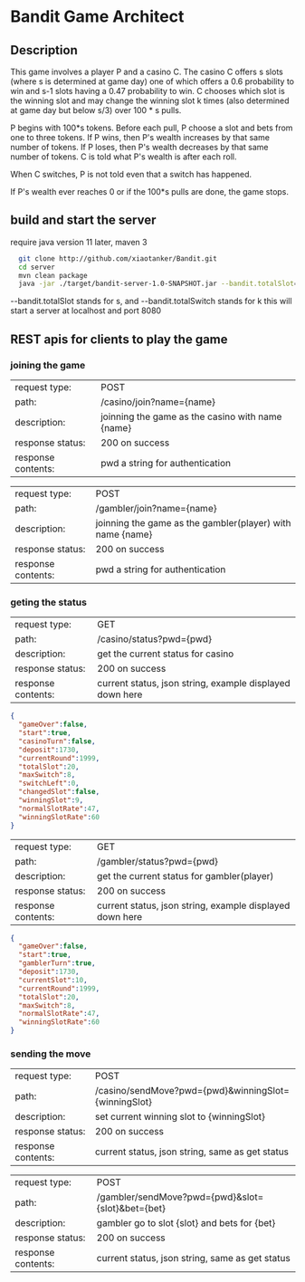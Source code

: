 # Bandit Game Architect
## Description

This game involves a player P and a casino C. The casino C offers s slots (where s is determined at game day) one of which offers a 0.6 probability to win and s-1 slots having a 0.47 probability to win. C chooses which slot is the winning slot and may change the winning slot k times (also determined at game day but below s/3) over 100 * s pulls.

P begins with 100*s tokens. Before each pull, P choose a slot and bets from one to three tokens. If P wins, then P's wealth increases by that same number of tokens. If P loses, then P's wealth decreases by that same number of tokens. C is told what P's wealth is after each roll.

When C switches, P is not told even that a switch has happened.

If P's wealth ever reaches 0 or if the 100*s pulls are done, the game stops.

## build and start the server
require java version 11 later, maven 3
```bash
  git clone http://github.com/xiaotanker/Bandit.git
  cd server
  mvn clean package
  java -jar ./target/bandit-server-1.0-SNAPSHOT.jar --bandit.totalSlot=20 --bandit.totalSwitch=8
```
--bandit.totalSlot stands for s, and --bandit.totalSwitch stands for k
this will start a server at localhost and port 8080
## REST apis for clients to play the game

### joining the game
|                  |                               |
|------------------|-------------------------------|
|request type:     | POST                          |
|path:             |  /casino/join?name={name}     |
|description:      |  joinning the game as the casino with name {name}|
|response status:  |  200 on success               |
|response contents:|  pwd a string for authentication|


|                  |                               |
|------------------|-------------------------------|
|request type:     | POST                          |
|path:             |  /gambler/join?name={name}     |
|description:      |  joinning the game as the gambler(player) with name {name}|
|response status:  |  200 on success               |
|response contents:|  pwd a string for authentication|

### geting the status


|                  |                               |
|------------------|-------------------------------|
|request type:     | GET                          |
|path:             |  /casino/status?pwd={pwd}     |
|description:      |  get the current status for casino|
|response status:  |  200 on success               |
|response contents:| current status, json string, example displayed down here|
```json
{ 
  "gameOver":false,
  "start":true,
  "casinoTurn":false,
  "deposit":1730,
  "currentRound":1999,
  "totalSlot":20,
  "maxSwitch":8,
  "switchLeft":0,
  "changedSlot":false,
  "winningSlot":9,
  "normalSlotRate":47,
  "winningSlotRate":60
}

```

|                  |                               |
|------------------|-------------------------------|
|request type:     | GET                          |
|path:             |  /gambler/status?pwd={pwd}     |
|description:      |  get the current status for gambler(player)|
|response status:  |  200 on success               |
|response contents:|  current status, json string, example displayed down here|
```json
{
  "gameOver":false,
  "start":true,
  "gamblerTurn":true,
  "deposit":1730,
  "currentSlot":10,
  "currentRound":1999,
  "totalSlot":20,
  "maxSwitch":8,
  "normalSlotRate":47,
  "winningSlotRate":60
}

```

### sending the  move 

|                  |                               |
|------------------|-------------------------------|
|request type:     | POST                          |
|path:             |  /casino/sendMove?pwd={pwd}&winningSlot={winningSlot}     |
|description:      |  set current winning slot to {winningSlot}|
|response status:  |  200 on success               |
|response contents:|  current status, json string, same as get status|


|                  |                               |
|------------------|-------------------------------|
|request type:     | POST                          |
|path:             |  /gambler/sendMove?pwd={pwd}&slot={slot}&bet={bet}     |
|description:      |  gambler go to slot {slot} and bets for {bet}|
|response status:  |  200 on success               |
|response contents:|  current status, json string, same as get status|
